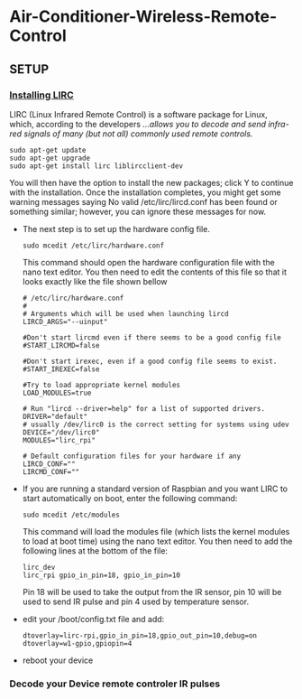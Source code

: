 # Air-Conditioner-Wireless-Remote-Control

## SETUP

### [Installing LIRC](http://www.raspberry-pi-geek.com/Archive/2014/03/Controlling-your-Pi-with-an-infrared-remote/(offset)/2)

LIRC (Linux Infrared Remote Control) is a software package for Linux, which, according to the developers *…allows you to decode and send infra-red signals of many (but not all) commonly used remote controls.*

```
sudo apt-get update
sudo apt-get upgrade
sudo apt-get install lirc liblircclient-dev
```

You will then have the option to install the new packages; click Y to continue with the installation. Once the installation completes, you might get some warning messages saying No valid /etc/lirc/lircd.conf has been found or something similar; however, you can ignore these messages for now.

* The next step is to set up the hardware config file.

  ```
  sudo mcedit /etc/lirc/hardware.conf
  ```
  This command should open the hardware configuration file with the nano text editor. You then need to edit the contents of this   file so that it looks exactly like the file shown bellow

  ```
  # /etc/lirc/hardware.conf
  #
  # Arguments which will be used when launching lircd
  LIRCD_ARGS="--uinput"

  #Don't start lircmd even if there seems to be a good config file
  #START_LIRCMD=false

  #Don't start irexec, even if a good config file seems to exist.
  #START_IREXEC=false

  #Try to load appropriate kernel modules
  LOAD_MODULES=true

  # Run "lircd --driver=help" for a list of supported drivers.
  DRIVER="default"
  # usually /dev/lirc0 is the correct setting for systems using udev 
  DEVICE="/dev/lirc0"
  MODULES="lirc_rpi"

  # Default configuration files for your hardware if any
  LIRCD_CONF=""
  LIRCMD_CONF=""
  ```
* If you are running a standard version of Raspbian and you want LIRC to start automatically on boot, enter the following command:

  ```
  sudo mcedit /etc/modules
  ```
  This command will load the modules file (which lists the kernel modules to load at boot time) using the nano text editor. You   then need to add the following lines at the bottom of the file:
  ```
  lirc_dev
  lirc_rpi gpio_in_pin=18, gpio_in_pin=10
  ```
  Pin 18 will be used to take the output from the IR sensor, pin 10 will be used to send IR pulse and pin 4 used by temperature   sensor.

* edit your /boot/config.txt file and add:
  ```
  dtoverlay=lirc-rpi,gpio_in_pin=18,gpio_out_pin=10,debug=on
  dtoverlay=w1-gpio,gpiopin=4
  ```

* reboot your device

### Decode your Device remote controler IR pulses
